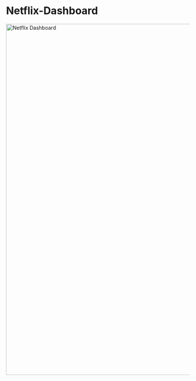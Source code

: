 # Netflix-Dashboard
<img width="960" alt="Netflix Dashboard" src="https://user-images.githubusercontent.com/118925629/218398988-31389bf5-a627-427d-bad7-f4e4c0eacade.png">
